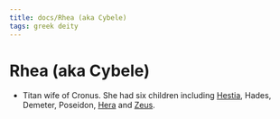```yaml
---
title: docs/Rhea (aka Cybele)
tags: greek deity
---
```


# Rhea (aka Cybele) 
- Titan wife of Cronus. She had six children including [Hestia](Hestia.md), Hades, Demeter, Poseidon, [Hera](Hera.md.md) and [Zeus](Zeus.md.md).